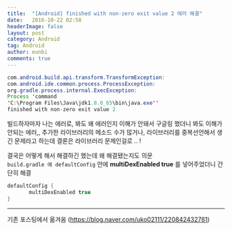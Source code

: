 ```yaml
---
title:  "[Android] finished with non-zero exit value 2 에러 해결"
date:   2016-10-22 02:58
headerImage: false
layout: post
category: Android
tag: Android
author: eunbi
comments: true
---
```



```java
com.android.build.api.transform.TransformException:
com.android.ide.common.process.ProcessException:
org.gradle.process.internal.ExecException:
Process 'command
'C:\Program Files\Java\jdk1.8.0_65\bin\java.exe''
finished with non-zero exit value 2
```



빌드하자마자 나는 에러로, 봐도 왜 에러인지 이해가 안돼서 구글링 했더니 봐도 이해가 안되는 에러,,
추가한 라이브러리의 메소드 수가 많거나, 라이브러리를 중복선언해서 생긴 문제라고 하는데
결론은 라이브러리 문제인걸로 .. !


결국은 어떻게 해서 해결하긴 했는데 왜 해결됐는지도 의문  
`build.gradle 에 defaultConfig` 안에  **multiDexEnabled true**  를 넣어주었더니 간단히 해결



```java
defaultConfig {
       multiDexEnabled true
}
```


---
기존 포스팅에서 옮겨옴
(<https://blog.naver.com/uko02111/220842432781>)
